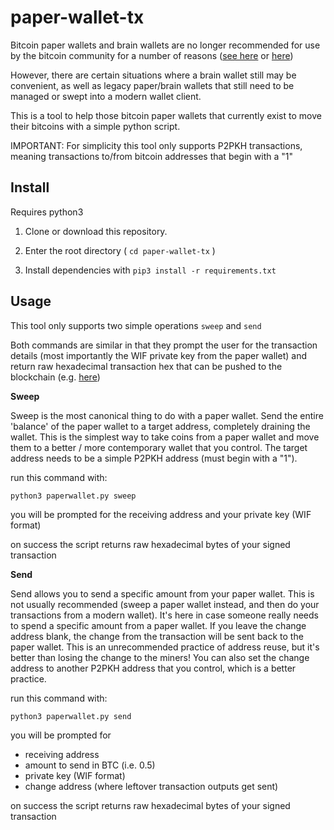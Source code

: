 # paper-wallet-tx

Bitcoin paper wallets and brain wallets are no longer recommended for use by the bitcoin community for a number of reasons ([see here](https://en.bitcoin.it/wiki/Address_reuse) or [here](https://www.coindesk.com/brainwallet-bitcoin-wallet-shouldnt-use))

However, there are certain situations where a brain wallet still may be convenient, as well as legacy paper/brain wallets that still need to be managed or swept into a modern wallet client.

This is a tool to help those bitcoin paper wallets that currently exist to move their bitcoins with a simple python script.

IMPORTANT: For simplicity this tool only supports P2PKH transactions, meaning transactions to/from bitcoin addresses that begin with a "1"

## Install

Requires python3

1. Clone or download this repository.

2. Enter the root directory ( `cd paper-wallet-tx` )

3. Install dependencies with `pip3 install -r requirements.txt`

## Usage

This tool only supports two simple operations `sweep` and `send`

Both commands are similar in that they prompt the user for the transaction details (most importantly the WIF private key from the paper wallet)
and return raw hexadecimal transaction hex that can be pushed to the blockchain (e.g. [here](https://www.blockchain.com/btc/pushtx))

**Sweep**

Sweep is the most canonical thing to do with a paper wallet. Send the entire 'balance' of the paper wallet to a target address, completely draining the wallet. This is the simplest way to take coins from a paper wallet and move them to a better / more contemporary wallet that you control. The target address needs to be a simple P2PKH address (must begin with a "1").

run this command with:

`python3 paperwallet.py sweep`

you will be prompted for the receiving address and your private key (WIF format)

on success the script returns raw hexadecimal bytes of your signed transaction


**Send**

Send allows you to send a specific amount from your paper wallet. This is not usually recommended (sweep a paper wallet instead, and then do your transactions from a modern wallet). It's here in case someone really needs to spend a specific amount from a paper wallet. If you leave the change address blank, the change from the transaction will be sent back to the paper wallet. This is an unrecommended practice of address reuse, but it's better than losing the change to the miners! You can also set the change address to another P2PKH address that you control, which is a better practice.

run this command with:

`python3 paperwallet.py send`

you will be prompted for 
- receiving address
- amount to send in BTC (i.e. 0.5)
- private key (WIF format)
- change address (where leftover transaction outputs get sent)

on success the script returns raw hexadecimal bytes of your signed transaction